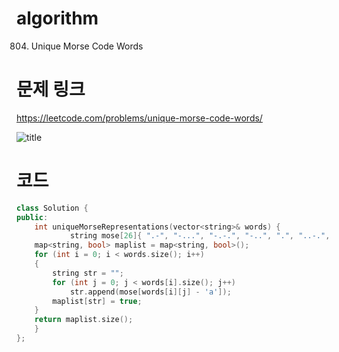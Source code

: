 ﻿# algorithm 
804. Unique Morse Code Words

# 문제 링크  
https://leetcode.com/problems/unique-morse-code-words/

![title](https://github.com/jungmin3834/algorithm/blob/master/image/unique-morse-code-words.png)

# 코드

```cpp
class Solution {
public:
    int uniqueMorseRepresentations(vector<string>& words) {
        	string mose[26]{ ".-", "-...", "-.-.", "-..", ".", "..-.", "--.", "....", "..", ".---", "-.-", ".-..", "--", "-.", "---", ".--.", "--.-", ".-.", "...", "-", "..-", "...-", ".--", "-..-", "-.--", "--.." };
	map<string, bool> maplist = map<string, bool>();
	for (int i = 0; i < words.size(); i++)
	{
		string str = "";
		for (int j = 0; j < words[i].size(); j++)
			str.append(mose[words[i][j] - 'a']);
		maplist[str] = true;
	}
	return maplist.size();
    }
};
```
